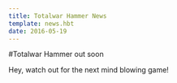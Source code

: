 ```yaml
---
title: Totalwar Hammer News
template: news.hbt
date: 2016-05-19
---
```

#Totalwar Hammer out soon

Hey, watch out for the next mind blowing game!